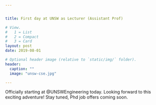 ```yaml
---


title: First day at UNSW as Lecturer (Assistant Prof)

# View.
#   1 = List
#   2 = Compact
#   3 = Card
layout: post
date: 2019-08-01

# Optional header image (relative to `static/img/` folder).
header:
  caption: ""
  image: "unsw-cse.jpg"

---
```

Officially starting at  @UNSWEngineering today. Looking forward to this exciting adventure! Stay tuned, Phd job offers coming soon.
